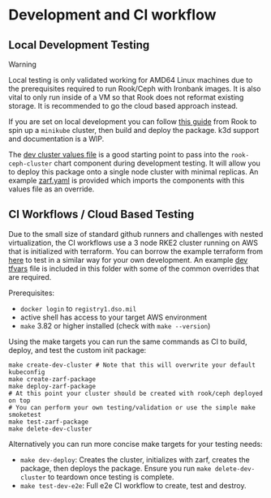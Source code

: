 # Development and CI workflow

## Local Development Testing

> [!WARNING]  
> Local testing is only validated working for AMD64 Linux machines due to the prerequisites required to run Rook/Ceph with Ironbank images. It is also vital to only run inside of a VM so that Rook does not reformat existing storage. It is recommended to go the cloud based approach instead.

If you are set on local development you can follow [this guide](https://rook.io/docs/rook/v1.12/Contributing/development-environment/#minikube) from Rook to spin up a `minikube` cluster, then build and deploy the package. k3d support and documentation is a WIP.

The [dev cluster values file](../values/dev-cluster-values.yaml) is a good starting point to pass into the `rook-ceph-cluster` chart component during development testing. It will allow you to deploy this package onto a single node cluster with minimal replicas. An example [zarf.yaml](../.github/test-infra/dev/zarf.yaml) is provided which imports the components with this values file as an override.

## CI Workflows / Cloud Based Testing

Due to the small size of standard github runners and challenges with nested virtualization, the CI workflows use a 3 node RKE2 cluster running on AWS that is initialized with terraform. You can borrow the example terraform from [here](../.github/test-infra/rke2) to test in a similar way for your own development. An example [dev tfvars](../.github/test-infra/rke2/dev-rke2.tfvars) file is included in this folder with some of the common overrides that are required.

Prerequisites:
- `docker login` to `registry1.dso.mil`
- active shell has access to your target AWS environment
- `make` 3.82 or higher installed (check with `make --version`)

Using the make targets you can run the same commands as CI to build, deploy, and test the custom init package:
```console
make create-dev-cluster # Note that this will overwrite your default kubeconfig
make create-zarf-package
make deploy-zarf-package
# At this point your cluster should be created with rook/ceph deployed on top
# You can perform your own testing/validation or use the simple make smoketest
make test-zarf-package
make delete-dev-cluster
```

Alternatively you can run more concise make targets for your testing needs:
- `make dev-deploy`: Creates the cluster, initializes with zarf, creates the package, then deploys the package. Ensure you run `make delete-dev-cluster` to teardown once testing is complete.
- `make test-dev-e2e`: Full e2e CI workflow to create, test and destroy.
